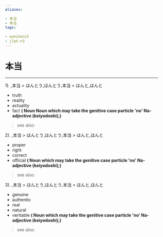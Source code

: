 ```yaml
---
aliases:
    
- 本当
- 本当
tags:
    
- wanikani5
- jlpt-n3
---
```


# 本当
---
1).
,本当 > ほんとう,ほんとう,本当 > ほんと,ほんと

- truth
- reality
- actuality
- fact
**( Noun Noun which may take the genitive case particle 'no' Na-adjective (keiyodoshi);)**
> see also: 
            
2).
,本当 > ほんとう,ほんとう,本当 > ほんと,ほんと

- proper
- right
- correct
- official
**( Noun which may take the genitive case particle 'no' Na-adjective (keiyodoshi);)**
> see also: 
            
3).
,本当 > ほんとう,ほんとう,本当 > ほんと,ほんと

- genuine
- authentic
- real
- natural
- veritable
**( Noun which may take the genitive case particle 'no' Na-adjective (keiyodoshi);)**
> see also: 
            